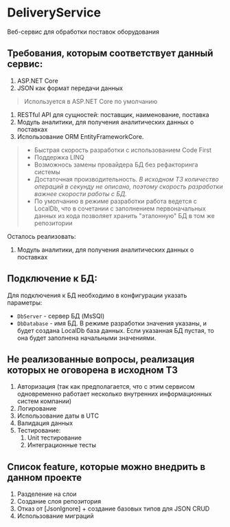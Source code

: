 # DeliveryService
Веб-сервис для обработки поставок оборудования

## Требования, которым соответствует данный сервис:
1. ASP.NET Сore
1. JSON как формат передачи данных 
> Используется в ASP.NET Сore по умолчанию
1. RESTful API для сущностей: поставщик, наименование, поставка
1. Модуль аналитики, для получения аналитических данных о поставках
1. Использование ORM EntityFrameworkCore.
> * Быстрая скорость разработки с использованием Code First
> * Поддержка LINQ
> * Возможнось замены провайдера БД без рефакторинга системы
> * Достаточная производительность. *В исходном ТЗ количество операций в секунду не описано, поэтому скорость разработки важнее скорости работы с БД.*
> * По умолчанию в режиме разработки работа ведется с LocalDb, что в сочетании с заполнением первоначальных данных из кода позволяет хранить "эталонную" БД в том же репозитории

Осталось реализовать:
1. Модуль аналитики, для получения аналитических данных о поставках

## Подключение к БД:
Для подключения к БД необходимо в конфигурации указать параметры:
* `DbServer` - сервер БД (MsSQl)
* `DbDatabase` - имя БД.
В режиме разработки значения указаны, и будет создана LocalDb база данных.
Если указанная БД пустая, то она будет заполнена начальными значениями.

## Не реализованные вопросы, реализация которых не оговорена в исходном ТЗ
1. Авторизация (так как предполагается, что с этим сервисом одновременно работает несколько внутренних
информационных систем компании)
1. Логирование
1. Использование даты в UTС
1. Валидация данных
1. Тестирование:
    1. Unit тестирование
    1. Интеграционные тесты

## Список feature, которые можно внедрить в данном проекте
1. Разделение на слои
1. Создание слоя репозитория
1. Отказ от [JsonIgnore] + создание базовых типов для JSON CRUD
1. Использование миграций
